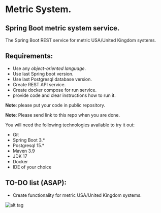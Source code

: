 # Metric System.

## Spring Boot metric system service.

The Spring Boot REST service for metric USA/United Kingdom systems.

## Requirements:

- Use any *object-oriented language*.
- Use last Spring boot version.
- Use last Postgresql database version.
- Create REST API service.
- Create docker compose for run service.
- provide code and clear instructions how to run it.

**Note**: please put your code in public repository.

**Note**: Please send link to this repo when you are done.

You will need the following technologies available to try it out:

* Git
* Spring Boot 3.*
* Postgresql 15.*
* Maven 3.9
* JDK 17
* Docker
* IDE of your choice

## TO-DO list (ASAP):

- Create functionality for metric USA/United Kingdom systems. 

![alt tag](https://ibb.co/xgtk3zk)
